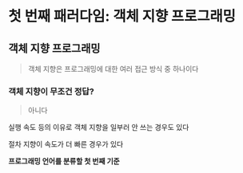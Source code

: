 # 첫 번째 패러다임: 객체 지향 프로그래밍

## 객체 지향 프로그래밍
>객체 지향은 프로그래밍에 대한 여러 접근 방식 중 하나이다

### 객체 지향이 무조건 정답?
>아니다

실행 속도 등의 이유로 객체 지향을 일부러 안 쓰는 경우도 있다

절차 지향이 속도가 더 빠른 경우가 있다

**프로그래밍 언어를 분류할 첫 번째 기준**
